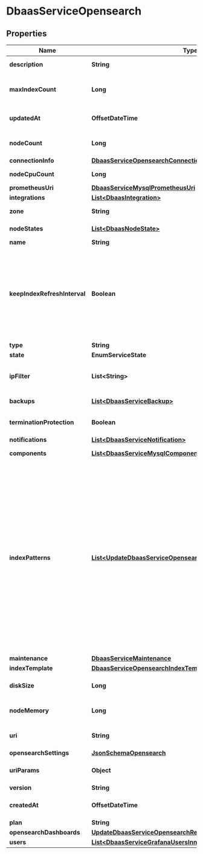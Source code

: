 

# DbaasServiceOpensearch


## Properties

| Name | Type | Description | Notes |
|------------ | ------------- | ------------- | -------------|
|**description** | **String** | DbaaS service description |  [optional] |
|**maxIndexCount** | **Long** | Maximum number of indexes to keep before deleting the oldest one |  [optional] |
|**updatedAt** | **OffsetDateTime** | Service last update timestamp (ISO 8601) |  [optional] |
|**nodeCount** | **Long** | Number of service nodes in the active plan |  [optional] |
|**connectionInfo** | [**DbaasServiceOpensearchConnectionInfo**](DbaasServiceOpensearchConnectionInfo.md) |  |  [optional] |
|**nodeCpuCount** | **Long** | Number of CPUs for each node |  [optional] |
|**prometheusUri** | [**DbaasServiceMysqlPrometheusUri**](DbaasServiceMysqlPrometheusUri.md) |  |  |
|**integrations** | [**List&lt;DbaasIntegration&gt;**](DbaasIntegration.md) | Service integrations |  [optional] |
|**zone** | **String** | The zone where the service is running |  [optional] |
|**nodeStates** | [**List&lt;DbaasNodeState&gt;**](DbaasNodeState.md) | State of individual service nodes |  [optional] |
|**name** | **String** |  |  |
|**keepIndexRefreshInterval** | **Boolean** | Aiven automation resets index.refresh_interval to default value for every index to be sure that indices are always visible to search. If it doesn&#39;t fit your case, you can disable this by setting up this flag to true. |  [optional] |
|**type** | **String** |  |  |
|**state** | **EnumServiceState** |  |  [optional] |
|**ipFilter** | **List&lt;String&gt;** | Allowed CIDR address blocks for incoming connections |  [optional] |
|**backups** | [**List&lt;DbaasServiceBackup&gt;**](DbaasServiceBackup.md) | List of backups for the service |  [optional] |
|**terminationProtection** | **Boolean** | Service is protected against termination and powering off |  [optional] |
|**notifications** | [**List&lt;DbaasServiceNotification&gt;**](DbaasServiceNotification.md) | Service notifications |  [optional] |
|**components** | [**List&lt;DbaasServiceMysqlComponentsInner&gt;**](DbaasServiceMysqlComponentsInner.md) | Service component information objects |  [optional] |
|**indexPatterns** | [**List&lt;UpdateDbaasServiceOpensearchRequestIndexPatternsInner&gt;**](UpdateDbaasServiceOpensearchRequestIndexPatternsInner.md) | Allows you to create glob style patterns and set a max number of indexes matching this pattern you want to keep. Creating indexes exceeding this value will cause the oldest one to get deleted. You could for example create a pattern looking like &#39;logs.?&#39; and then create index logs.1, logs.2 etc, it will delete logs.1 once you create logs.6. Do note &#39;logs.?&#39; does not apply to logs.10. Note: Setting max_index_count to 0 will do nothing and the pattern gets ignored. |  [optional] |
|**maintenance** | [**DbaasServiceMaintenance**](DbaasServiceMaintenance.md) |  |  [optional] |
|**indexTemplate** | [**DbaasServiceOpensearchIndexTemplate**](DbaasServiceOpensearchIndexTemplate.md) |  |  [optional] |
|**diskSize** | **Long** | TODO UNIT disk space for data storage |  [optional] |
|**nodeMemory** | **Long** | TODO UNIT of memory for each node |  [optional] |
|**uri** | **String** | URI for connecting to the service (may be absent) |  [optional] |
|**opensearchSettings** | [**JsonSchemaOpensearch**](JsonSchemaOpensearch.md) |  |  [optional] |
|**uriParams** | **Object** | service_uri parameterized into key-value pairs |  [optional] |
|**version** | **String** | OpenSearch version |  [optional] |
|**createdAt** | **OffsetDateTime** | Service creation timestamp (ISO 8601) |  [optional] |
|**plan** | **String** | Subscription plan |  |
|**opensearchDashboards** | [**UpdateDbaasServiceOpensearchRequestOpensearchDashboards**](UpdateDbaasServiceOpensearchRequestOpensearchDashboards.md) |  |  [optional] |
|**users** | [**List&lt;DbaasServiceGrafanaUsersInner&gt;**](DbaasServiceGrafanaUsersInner.md) | List of service users |  [optional] |



